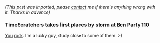 *(This post was imported, please [contact](#/contact) me if there's anything wrong with it. Thanks in advance)*

<div class="entry-body">
<h3>TimeScratchers takes first places by storm at Bcn Party 110</h3>
<p>
	<a href="http://www.pouet.net/groups.php?which=5716">You</a> <a href="http://www.pouet.net/prod.php?which=26786&howmanycomments=25&page=0">rock</a>. I'm a lucky guy, study close to some of them. :-)
</p>
</div>
